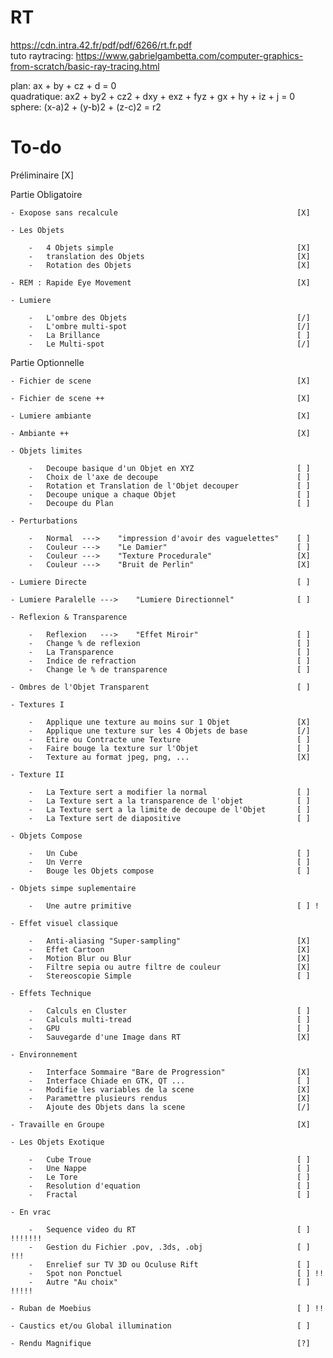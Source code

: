 # RT
https://cdn.intra.42.fr/pdf/pdf/6266/rt.fr.pdf <br>
tuto raytracing: https://www.gabrielgambetta.com/computer-graphics-from-scratch/basic-ray-tracing.html <br>

plan: ax + by + cz + d = 0 <br>
quadratique: ax2 + by2 + cz2 + dxy + exz + fyz + gx + hy + iz + j = 0 <br>
sphere: (x-a)2 + (y-b)2 + (z-c)2 = r2 <br>


# To-do

Préliminaire														[X]

Partie Obligatoire

	- Exopose sans recalcule										[X]

	- Les Objets

		-	4 Objets simple											[X]
		-	translation des Objets									[X]
		-	Rotation des Objets										[X]

	- REM : Rapide Eye Movement										[X]

	- Lumiere

		-	L'ombre des Objets										[/]
		-	L'ombre multi-spot										[/]
		-	La Brillance											[ ]
		-	Le Multi-spot											[/]

Partie Optionnelle

	- Fichier de scene												[X]

	- Fichier de scene ++											[X]

	- Lumiere ambiante												[X]

	- Ambiante ++													[X]

	- Objets limites

		-	Decoupe basique d'un Objet en XYZ						[ ]
		-	Choix de l'axe de decoupe								[ ]
		-	Rotation et Translation de l'Objet decouper				[ ]
		-	Decoupe unique a chaque Objet							[ ]
		-	Decoupe du Plan											[ ]

	- Perturbations

		-	Normal	--->	"impression d'avoir des vaguelettes"	[ ]
		-	Couleur	--->	"Le Damier"								[ ]
		-	Couleur	--->	"Texture Procedurale"					[X]
		-	Couleur	--->	"Bruit de Perlin"						[X]

	- Lumiere Directe												[ ]

	- Lumiere Paralelle --->	"Lumiere Directionnel"				[ ]

	- Reflexion & Transparence

		-	Reflexion	--->	"Effet Miroir"						[ ]
		-	Change % de reflexion									[ ]
		-	La Transparence											[ ]
		-	Indice de refraction									[ ]
		-	Change le % de transparence								[ ]

	- Ombres de l'Objet Transparent									[ ]

	- Textures I

		-	Applique une texture au moins sur 1 Objet				[X]
		-	Applique une texture sur les 4 Objets de base			[/]
		-	Etire ou Contracte une Texture							[ ]
		-	Faire bouge la texture sur l'Objet						[ ]
		-	Texture au format jpeg, png, ...						[X]

	- Texture II

		-	La Texture sert a modifier la normal					[ ]
		-	La Texture sert a la transparence de l'objet			[ ]
		-	La Texture sert a la limite de decoupe de l'Objet		[ ]
		-	La Texture sert de diapositive							[ ]

	- Objets Compose

		-	Un Cube													[ ]
		-	Un Verre												[ ]
		-	Bouge les Objets compose								[ ]

	- Objets simpe suplementaire

		-	Une autre primitive										[ ] ! 

	- Effet visuel classique

		-	Anti-aliasing "Super-sampling"							[X]
		-	Effet Cartoon											[X]
		-	Motion Blur ou Blur										[X]
		-	Filtre sepia ou autre filtre de couleur					[X]
		-	Stereoscopie Simple										[ ]

	- Effets Technique

		-	Calculs en Cluster										[ ]
		-	Calculs multi-tread										[ ]
		-	GPU														[ ]
		-	Sauvegarde d'une Image dans RT							[X]

	- Environnement

		-	Interface Sommaire "Bare de Progression"				[X]
		-	Interface Chiade en GTK, QT ...							[ ]
		-	Modifie les variables de la scene						[X]
		-	Paramettre plusieurs rendus								[X]
		-	Ajoute des Objets dans la scene							[/]

	- Travaille en Groupe											[X]

	- Les Objets Exotique

		-	Cube Troue												[ ]
		-	Une Nappe												[ ]
		-	Le Tore													[ ]
		-	Resolution d'equation									[ ]
		-	Fractal													[ ]

	- En vrac

		-	Sequence video du RT									[ ] !!!!!!!
		-	Gestion du Fichier .pov, .3ds, .obj						[ ] !!!
		-	Enrelief sur TV 3D ou Oculuse Rift						[ ]
		-	Spot non Ponctuel										[ ] !!
		-	Autre "Au choix"										[ ] !!!!!

	- Ruban de Moebius												[ ] !!

	- Caustics et/ou Global illumination							[ ]

	- Rendu Magnifique												[?]
